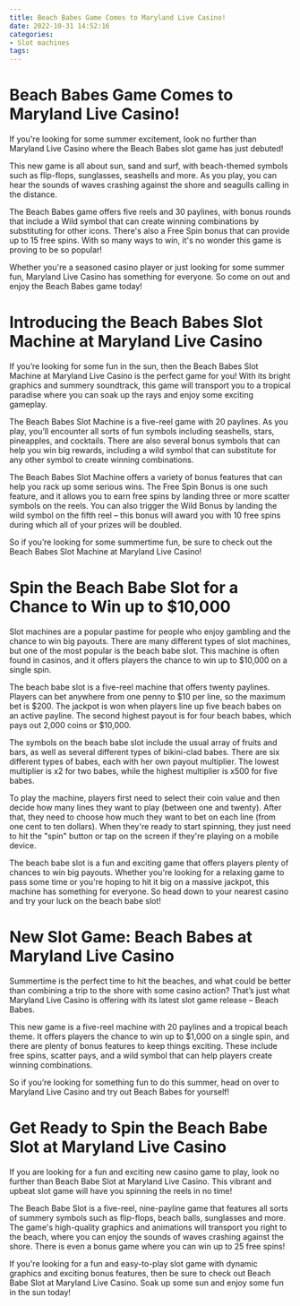 ```yaml
---
title: Beach Babes Game Comes to Maryland Live Casino!
date: 2022-10-31 14:52:16
categories:
- Slot machines
tags:
---
```



#  Beach Babes Game Comes to Maryland Live Casino!

If you're looking for some summer excitement, look no further than Maryland Live Casino where the Beach Babes slot game has just debuted!

This new game is all about sun, sand and surf, with beach-themed symbols such as flip-flops, sunglasses, seashells and more. As you play, you can hear the sounds of waves crashing against the shore and seagulls calling in the distance.

The Beach Babes game offers five reels and 30 paylines, with bonus rounds that include a Wild symbol that can create winning combinations by substituting for other icons. There's also a Free Spin bonus that can provide up to 15 free spins. With so many ways to win, it's no wonder this game is proving to be so popular!

Whether you're a seasoned casino player or just looking for some summer fun, Maryland Live Casino has something for everyone. So come on out and enjoy the Beach Babes game today!

#  Introducing the Beach Babes Slot Machine at Maryland Live Casino

If you’re looking for some fun in the sun, then the Beach Babes Slot Machine at Maryland Live Casino is the perfect game for you! With its bright graphics and summery soundtrack, this game will transport you to a tropical paradise where you can soak up the rays and enjoy some exciting gameplay.

The Beach Babes Slot Machine is a five-reel game with 20 paylines. As you play, you’ll encounter all sorts of fun symbols including seashells, stars, pineapples, and cocktails. There are also several bonus symbols that can help you win big rewards, including a wild symbol that can substitute for any other symbol to create winning combinations.

The Beach Babes Slot Machine offers a variety of bonus features that can help you rack up some serious wins. The Free Spin Bonus is one such feature, and it allows you to earn free spins by landing three or more scatter symbols on the reels. You can also trigger the Wild Bonus by landing the wild symbol on the fifth reel – this bonus will award you with 10 free spins during which all of your prizes will be doubled.

So if you’re looking for some summertime fun, be sure to check out the Beach Babes Slot Machine at Maryland Live Casino!

#  Spin the Beach Babe Slot for a Chance to Win up to $10,000 

Slot machines are a popular pastime for people who enjoy gambling and the chance to win big payouts. There are many different types of slot machines, but one of the most popular is the beach babe slot. This machine is often found in casinos, and it offers players the chance to win up to $10,000 on a single spin.

The beach babe slot is a five-reel machine that offers twenty paylines. Players can bet anywhere from one penny to $10 per line, so the maximum bet is $200. The jackpot is won when players line up five beach babes on an active payline. The second highest payout is for four beach babes, which pays out 2,000 coins or $10,000.

The symbols on the beach babe slot include the usual array of fruits and bars, as well as several different types of bikini-clad babes. There are six different types of babes, each with her own payout multiplier. The lowest multiplier is x2 for two babes, while the highest multiplier is x500 for five babes.

To play the machine, players first need to select their coin value and then decide how many lines they want to play (between one and twenty). After that, they need to choose how much they want to bet on each line (from one cent to ten dollars). When they're ready to start spinning, they just need to hit the "spin" button or tap on the screen if they're playing on a mobile device.

The beach babe slot is a fun and exciting game that offers players plenty of chances to win big payouts. Whether you're looking for a relaxing game to pass some time or you're hoping to hit it big on a massive jackpot, this machine has something for everyone. So head down to your nearest casino and try your luck on the beach babe slot!

#  New Slot Game: Beach Babes at Maryland Live Casino 

Summertime is the perfect time to hit the beaches, and what could be better than combining a trip to the shore with some casino action? That’s just what Maryland Live Casino is offering with its latest slot game release – Beach Babes.

This new game is a five-reel machine with 20 paylines and a tropical beach theme. It offers players the chance to win up to $1,000 on a single spin, and there are plenty of bonus features to keep things exciting. These include free spins, scatter pays, and a wild symbol that can help players create winning combinations.

So if you’re looking for something fun to do this summer, head on over to Maryland Live Casino and try out Beach Babes for yourself!

#  Get Ready to Spin the Beach Babe Slot at Maryland Live Casino

If you are looking for a fun and exciting new casino game to play, look no further than Beach Babe Slot at Maryland Live Casino. This vibrant and upbeat slot game will have you spinning the reels in no time!



The Beach Babe Slot is a five-reel, nine-payline game that features all sorts of summery symbols such as flip-flops, beach balls, sunglasses and more. The game's high-quality graphics and animations will transport you right to the beach, where you can enjoy the sounds of waves crashing against the shore. There is even a bonus game where you can win up to 25 free spins!


If you're looking for a fun and easy-to-play slot game with dynamic graphics and exciting bonus features, then be sure to check out Beach Babe Slot at Maryland Live Casino. Soak up some sun and enjoy some fun in the sun today!
